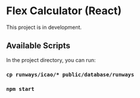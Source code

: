 # Flex Calculator (React)

This project is in development.

## Available Scripts

In the project directory, you can run:

### `cp runways/icao/* public/database/runways`
### `npm start`
